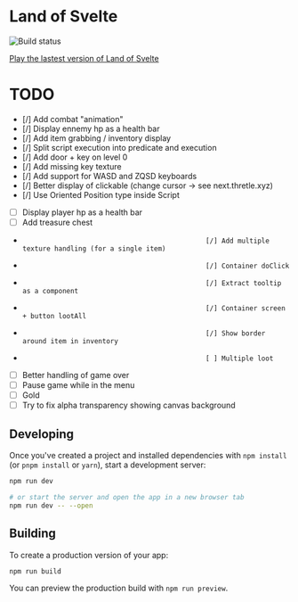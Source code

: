 # Land of Svelte

![Build status](https://github.com/shezard/land-of-svelte/actions/workflows/main.yml/badge.svg)

[Play the lastest version of Land of Svelte](https://shezard.github.io/land-of-svelte/)

# TODO

-   [/] Add combat "animation"
-   [/] Display ennemy hp as a health bar
-   [/] Add item grabbing / inventory display
-   [/] Split script execution into predicate and execution
-   [/] Add door + key on level 0
-   [/] Add missing key texture
-   [/] Add support for WASD and ZQSD keyboards
-   [/] Better display of clickable (change cursor -> see next.thretle.xyz)
-   [/] Use Oriented Position type inside Script
-   [ ] Display player hp as a health bar
-   [ ] Add treasure chest
-                                                   [/] Add multiple texture handling (for a single item)
-                                                   [/] Container doClick
-                                                   [/] Extract tooltip as a component
-                                                   [/] Container screen + button lootAll
-                                                   [/] Show border around item in inventory
-                                                   [ ] Multiple loot
-   [ ] Better handling of game over
-   [ ] Pause game while in the menu
-   [ ] Gold
-   [ ] Try to fix alpha transparency showing canvas background

## Developing

Once you've created a project and installed dependencies with `npm install` (or `pnpm install` or `yarn`), start a development server:

```bash
npm run dev

# or start the server and open the app in a new browser tab
npm run dev -- --open
```

## Building

To create a production version of your app:

```bash
npm run build
```

You can preview the production build with `npm run preview`.
